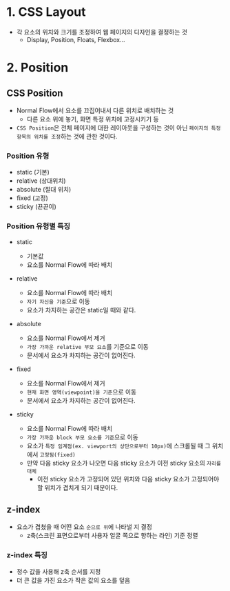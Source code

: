 # 1. CSS Layout
- 각 요소의 위치와 크기를 조정하여 웹 페이지의 디자인을 결정하는 것
  - Display, Position, Floats, Flexbox...

# 2. Position

## CSS Position
- Normal Flow에서 요소를 끄집어내서 다른 위치로 배치하는 것
  - 다른 요소 위에 놓기, 화면 특정 위치에 고정시키기 등
- `CSS Position`은 전체 페이지에 대한 레이아웃을 구성하는 것이 아닌 `페이지의 특정 항목의 위치를 조정`하는 것에 관한 것이다.
### Position 유형
- static (기본)
- relative (상대위치)
- absolute (절대 위치)
- fixed (고정)
- sticky (끈끈이)

### Position 유형별 특징
- static
  - 기본값
  - 요소를 Normal Flow에 따라 배치

- relative
  - 요소를 Normal Flow에 따라 배치
  - `자기 자신을 기준`으로 이동
  - 요소가 차지하는 공간은 static일 때와 같다.

- absolute
  - 요소를 Normal Flow에서 제거
  - `가장 가까운 relative 부모 요소`를 기준으로 이동
  - 문서에서 요소가 차지하는 공간이 없어진다.

- fixed
  - 요소를 Normal Flow에서 제거
  - `현재 화면 영역(viewpoint)을 기준`으로 이동
  - 문서에서 요소가 차지하는 공간이 없어진다.

- sticky
  - 요소를 Normal Flow에 따라 배치
  - `가장 가까운 block 부모 요소를 기준`으로 이동
  - 요소가 `특정 임계점(ex. viewport의 상단으로부터 10px)`에 스크롤될 때 그 위치에서 `고정됨(fixed)`
  - 만약 다음 sticky 요소가 나오면 다음 sticky 요소가 이전 sticky 요소의 `자리를 대체`
    - 이전 sticky 요소가 고정되어 있던 위치와 다음 sticky 요소가 고정되어야 할 위치가 겹치게 되기 때문이다.

## z-index
- 요소가 겹쳤을 때 어떤 요소 `순으로 위`에 나타낼 지 결정
  - z축(스크린 표면으로부터 사용자 얼굴 쪽으로 향하는 라인) 기준 정렬

### z-index 특징
- 정수 값을 사용해 z축 순서를 지정
- 더 큰 값을 가진 요소가 작은 값의 요소를 덮음
